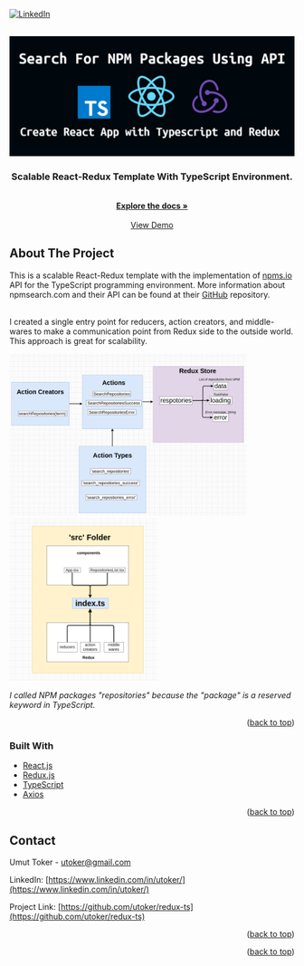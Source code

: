 <div id="top"></div>

<!-- [![MIT License][license-shield]][license-url] -->

[![LinkedIn][linkedin-shield]](https://www.linkedin.com/in/utoker/)

<!-- PROJECT LOGO -->
<br />
<div align="center">
  <a href="https://github.com/utoker/redux-ts">
    <img src="src/images/logo.png" alt="Logo">
  </a>

<h3 align="center">Scalable React-Redux Template With TypeScript Environment. </h3>
    <br />
    <a href="https://github.com/utoker/redux-ts/tree/main/src"><strong>Explore the docs »</strong></a>
    <br />
    <br />
    <a href="https://utoker.github.io/redux-ts/">View Demo</a>
</div>

## About The Project

This is a scalable React-Redux template with the implementation of [npms.io](https://npms.io/) API for the TypeScript programming environment. More information about npmsearch.com and their API can be found at their [GitHub](https://github.com/npms-io) repository.
<br />
<br />

<p>
I created a single entry point for reducers, action creators, and middle-wares to make a communication point from Redux side to the outside world. This approach is great for scalability.
<p/>
<div> 
<img src="src/images/screenshot.png" alt="diagram" width='420' heigh='262' > 
<img src="src/images/screenshot2.png" alt="diagram2" width='262' heigh='262'>

_I called NPM packages "repositories" because the "package" is a reserved keyword in TypeScript._

<div/>

<!-- [![Product Name Screen Shot][product-screenshot]](https://example.com)-->

<p align="right">(<a href="#top">back to top</a>)</p>

### Built With

- [React.js](https://reactjs.org/)
- [Redux.js](https://redux.js.org/)
- [TypeScript](https://www.typescriptlang.org/)
- [Axios](https://axios-http.com/)

<p align="right">(<a href="#top">back to top</a>)</p>

<!-- GETTING STARTED -->

<!-- ## Usage

Simple use the text input bar to search the NPM packages you want.

<p align="right">(<a href="#top">back to top</a>)</p> -->

## Contact

Umut Toker - utoker@gmail.com

LinkedIn: [https://www.linkedin.com/in/utoker/](https://www.linkedin.com/in/utoker/)

Project Link: [https://github.com/utoker/redux-ts](https://github.com/utoker/redux-ts)

<p align="right">(<a href="#top">back to top</a>)</p>

<p align="right">(<a href="#top">back to top</a>)</p>

<!-- MARKDOWN LINKS & IMAGES -->
<!-- https://www.markdownguide.org/basic-syntax/#reference-style-links -->

[stars-shield]: https://img.shields.io/github/stars/github_username/repo_name.svg?style=for-the-badge
[stars-url]: https://github.com/github_username/repo_name/stargazers
[issues-shield]: https://img.shields.io/github/issues/github_username/repo_name.svg?style=for-the-badge
[issues-url]: https://github.com/github_username/repo_name/issues
[license-shield]: https://img.shields.io/github/license/github_username/repo_name.svg?style=for-the-badge
[license-url]: https://github.com/github_username/repo_name/blob/master/LICENSE.txt
[linkedin-shield]: https://img.shields.io/badge/-LinkedIn-black.svg?style=for-the-badge&logo=linkedin&colorB=555
[linkedin-url]: https://linkedin.com/in/linkedin_username
[product-screenshot]: images/screenshot.png
